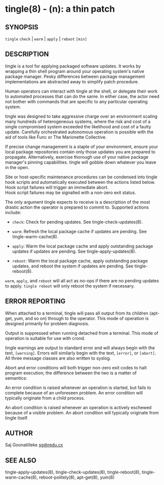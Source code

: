 tingle(8) - (n): a thin patch
=============================


## SYNOPSIS

`tingle` `check` | `warm` | `apply` | `reboot` `[min]`


## DESCRIPTION

tingle is a tool for applying packaged software updates.  It works by 
wrapping a thin shell program around your operating system's native 
package manager.  Pesky differences between package management 
implementations are abstracted away to simplify patch procedure.  

Human operators can interact with tingle at the shell, or delegate their 
work to automated processes that can do the same.  In either case, the 
actor need not bother with commands that are specific to any particular 
operating system.

tingle was designed to take aggressive charge over an environment 
scaling many hundreds of heterogeneous systems, where the risk and cost 
of a single compromised system exceeded the likelihood and cost of a 
faulty update.  Carefully orchestrated autonomous operation is possible 
with the aid of tools like Func or The Marionette Collective.

If precise change management is a staple of your environment, ensure 
your local package repositories contain only those updates you are 
prepared to propagate.  Alternatively, exercise thorough use of your 
native package manager's pinning capabilities.  tingle will gobble down 
whatever you leave in the open.

Site or host-specific maintenance procedures can be condensed into 
tingle hook scripts and automatically executed between the actions 
listed below.  Hook script failures will trigger an immediate abort.  
Hook script failures may be signalled with a non-zero exit status.

The only argument tingle expects to receive is a description of the most 
drastic action the operator is prepared to commit to.  Supported actions 
include:

* `check`:
  Check for pending updates.  See tingle-check-updates(8).

* `warm`:
  Refresh the local package cache if updates are pending.  See 
  tingle-warm-cache(8).

* `apply`:
  Warm the local package cache and apply outstanding package updates if 
  updates are pending.  See tingle-apply-updates(8).

* `reboot`:
  Warm the local package cache, apply outstanding package updates, and 
  reboot the system if updates are pending.  See tingle-reboot(8).

`warm`, `apply`, and `reboot` will all act as no-ops if there are no 
pending updates to apply.  `tingle reboot` will only reboot the system 
if necessary.


## ERROR REPORTING

When attached to a terminal, tingle will pass all output from its 
children (apt-get, yum, and so on) through to the operator.  This mode 
of operation is designed primarily for problem diagnosis.

Output is suppressed when running detached from a terminal.  This mode 
of operation is suitable for use with crond.

tingle warnings are output to standard error and will always begin with 
the text, `[warning]`.  Errors will similarly begin with the text, 
`[error]`, or `[abort]`.  All three message classes are also written to 
syslog.

Abort and error conditions will both trigger non-zero exit codes to halt 
program execution; the difference between the two is a matter of 
semantics:

An error condition is raised whenever an operation is started, but fails 
to complete because of an unforeseen problem.  An error condition will 
typically originate from a child process.

An abort condition is raised whenever an operation is actively eschewed 
because of a visible problem.  An abort condition will typically 
originate from tingle itself.


## AUTHOR

Saj Goonatilleke <sg@redu.cx>


## SEE ALSO

tingle-apply-updates(8), tingle-check-updates(8), tingle-reboot(8), 
tingle-warm-cache(8), reboot-politely(8), apt-get(8), yum(8)
